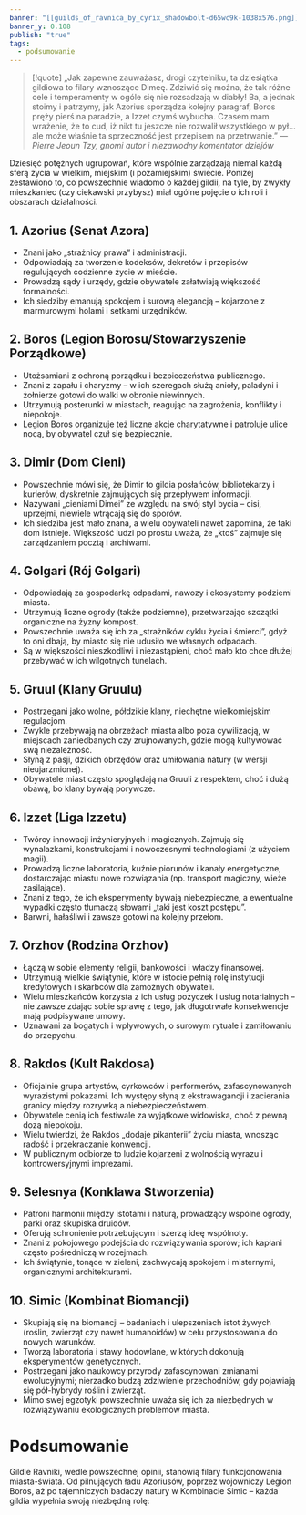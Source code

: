 ```yaml
---
banner: "[[guilds_of_ravnica_by_cyrix_shadowbolt-d65wc9k-1038x576.png]]"
banner_y: 0.108
publish: "true"
tags:
  - podsumowanie
---
```

>[!quote] „Jak zapewne zauważasz, drogi czytelniku, ta dziesiątka gildiowa to filary wznoszące Dimeę. Zdziwić się można, że tak różne cele i temperamenty w ogóle się nie rozsadzają w diabły! Ba, a jednak stoimy i patrzymy, jak Azorius sporządza kolejny paragraf, Boros pręży pierś na paradzie, a Izzet czymś wybucha. Czasem mam wrażenie, że to cud, iż nikt tu jeszcze nie rozwalił wszystkiego w pył… ale może właśnie ta sprzeczność jest przepisem na przetrwanie.”
>— _Pierre Jeoun Tzy, gnomi autor i niezawodny komentator dziejów_

Dziesięć potężnych ugrupowań, które wspólnie zarządzają niemal każdą sferą życia w wielkim, miejskim (i pozamiejskim) świecie. Poniżej zestawiono to, co powszechnie wiadomo o każdej gildii, na tyle, by zwykły mieszkaniec (czy ciekawski przybysz) miał ogólne pojęcie o ich roli i obszarach działalności.
## 1. **Azorius (Senat Azora)**
- Znani jako „strażnicy prawa” i administracji.
- Odpowiadają za tworzenie kodeksów, dekretów i przepisów regulujących codzienne życie w mieście.
- Prowadzą sądy i urzędy, gdzie obywatele załatwiają większość formalności.
- Ich siedziby emanują spokojem i surową elegancją – kojarzone z marmurowymi holami i setkami urzędników.
## 2. **Boros (Legion Borosu/Stowarzyszenie Porządkowe)**
- Utożsamiani z ochroną porządku i bezpieczeństwa publicznego.
- Znani z zapału i charyzmy – w ich szeregach służą anioły, paladyni i żołnierze gotowi do walki w obronie niewinnych.
- Utrzymują posterunki w miastach, reagując na zagrożenia, konflikty i niepokoje.
- Legion Boros organizuje też liczne akcje charytatywne i patroluje ulice nocą, by obywatel czuł się bezpiecznie.
## 3. **Dimir (Dom Cieni)**
- Powszechnie mówi się, że Dimir to gildia posłańców, bibliotekarzy i kurierów, dyskretnie zajmujących się przepływem informacji.
- Nazywani „cieniami Dimei” ze względu na swój styl bycia – cisi, uprzejmi, niewiele wtrącają się do sporów.
- Ich siedziba jest mało znana, a wielu obywateli nawet zapomina, że taki dom istnieje. Większość ludzi po prostu uważa, że „ktoś” zajmuje się zarządzaniem pocztą i archiwami.
## 4. **Golgari (Rój Golgari)**

- Odpowiadają za gospodarkę odpadami, nawozy i ekosystemy podziemi miasta.
- Utrzymują liczne ogrody (także podziemne), przetwarzając szczątki organiczne na żyzny kompost.
- Powszechnie uważa się ich za „strażników cyklu życia i śmierci”, gdyż to oni dbają, by miasto się nie udusiło we własnych odpadach.
- Są w większości nieszkodliwi i niezastąpieni, choć mało kto chce dłużej przebywać w ich wilgotnych tunelach.
## 5. **Gruul (Klany Gruulu)**
- Postrzegani jako wolne, półdzikie klany, niechętne wielkomiejskim regulacjom.
- Zwykle przebywają na obrzeżach miasta albo poza cywilizacją, w miejscach zaniedbanych czy zrujnowanych, gdzie mogą kultywować swą niezależność.
- Słyną z pasji, dzikich obrzędów oraz umiłowania natury (w wersji nieujarzmionej).
- Obywatele miast często spoglądają na Gruuli z respektem, choć i dużą obawą, bo klany bywają porywcze.
## 6. **Izzet (Liga Izzetu)**
- Twórcy innowacji inżynieryjnych i magicznych. Zajmują się wynalazkami, konstrukcjami i nowoczesnymi technologiami (z użyciem magii).
- Prowadzą liczne laboratoria, kuźnie piorunów i kanały energetyczne, dostarczając miastu nowe rozwiązania (np. transport magiczny, wieże zasilające).
- Znani z tego, że ich eksperymenty bywają niebezpieczne, a ewentualne wypadki często tłumaczą słowami „taki jest koszt postępu”.
- Barwni, hałaśliwi i zawsze gotowi na kolejny przełom.
## 7. **Orzhov (Rodzina Orzhov)**

- Łączą w sobie elementy religii, bankowości i władzy finansowej.
- Utrzymują wielkie świątynie, które w istocie pełnią rolę instytucji kredytowych i skarbców dla zamożnych obywateli.
- Wielu mieszkańców korzysta z ich usług pożyczek i usług notarialnych – nie zawsze zdając sobie sprawę z tego, jak długotrwałe konsekwencje mają podpisywane umowy.
- Uznawani za bogatych i wpływowych, o surowym rytuale i zamiłowaniu do przepychu.
## 8. **Rakdos (Kult Rakdosa)**

- Oficjalnie grupa artystów, cyrkowców i performerów, zafascynowanych wyrazistymi pokazami. Ich występy słyną z ekstrawagancji i zacierania granicy między rozrywką a niebezpieczeństwem.
- Obywatele cenią ich festiwale za wyjątkowe widowiska, choć z pewną dozą niepokoju.
- Wielu twierdzi, że Rakdos „dodaje pikanterii” życiu miasta, wnosząc radość i przekraczanie konwencji.
- W publicznym odbiorze to ludzie kojarzeni z wolnością wyrazu i kontrowersyjnymi imprezami.
## 9. **Selesnya (Konklawa Stworzenia)**
- Patroni harmonii między istotami i naturą, prowadzący wspólne ogrody, parki oraz skupiska druidów.
- Oferują schronienie potrzebującym i szerzą ideę wspólnoty.
- Znani z pokojowego podejścia do rozwiązywania sporów; ich kapłani często pośredniczą w rozejmach.
- Ich świątynie, tonące w zieleni, zachwycają spokojem i misternymi, organicznymi architekturami.
## 10. **Simic (Kombinat Biomancji)**
- Skupiają się na biomancji – badaniach i ulepszeniach istot żywych (roślin, zwierząt czy nawet humanoidów) w celu przystosowania do nowych warunków.
- Tworzą laboratoria i stawy hodowlane, w których dokonują eksperymentów genetycznych.
- Postrzegani jako naukowcy przyrody zafascynowani zmianami ewolucyjnymi; nierzadko budzą zdziwienie przechodniów, gdy pojawiają się pół-hybrydy roślin i zwierząt.
- Mimo swej egzotyki powszechnie uważa się ich za niezbędnych w rozwiązywaniu ekologicznych problemów miasta.
# Podsumowanie
Gildie Ravniki, wedle powszechnej opinii, stanowią filary funkcjonowania miasta-świata. Od pilnujących ładu Azoriusów, poprzez wojowniczy Legion Boros, aż po tajemniczych badaczy natury w Kombinacie Simic – każda gildia wypełnia swoją niezbędną rolę: